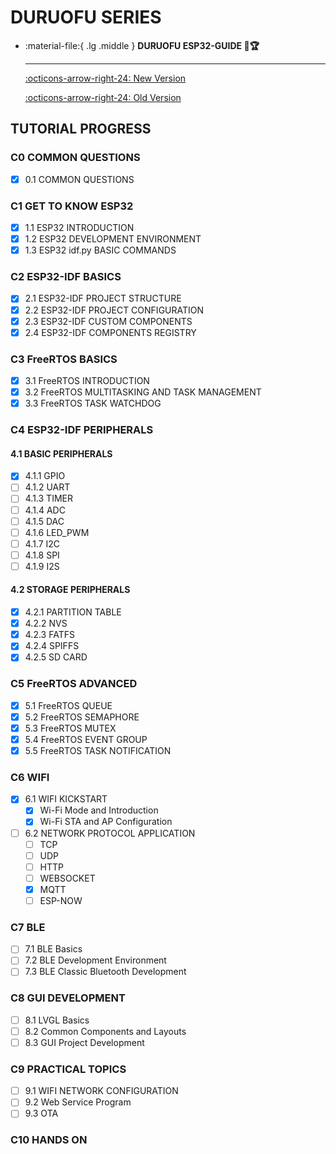 # DURUOFU SERIES

<div class="grid cards" markdown>

-   :material-file:{ .lg .middle } __DURUOFU ESP32-GUIDE 🎯🏆__

    ---

    [:octicons-arrow-right-24: <a href="https://github.com/DuRuofu/ESP32-Guide" target="_blank"> New Version </a>](#)

    [:octicons-arrow-right-24: <a href="https://www.duruofu.top/2024/01/30/4.%E7%A1%AC%E4%BB%B6%E7%9B%B8%E5%85%B3/MCU/ESP32/00.%E7%9B%AE%E5%BD%95/ESP32%E5%AD%A6%E4%B9%A0%E8%AE%A1%E5%88%92/" target="_blank"> Old Version </a>](#)

</div>

## TUTORIAL PROGRESS

### C0 COMMON QUESTIONS

- [x] 0.1 COMMON QUESTIONS

### C1 GET TO KNOW ESP32

- [x] 1.1 ESP32 INTRODUCTION
- [x] 1.2 ESP32 DEVELOPMENT ENVIRONMENT
- [x] 1.3 ESP32 idf.py BASIC COMMANDS

### C2 ESP32-IDF BASICS

- [x] 2.1 ESP32-IDF PROJECT STRUCTURE
- [x] 2.2 ESP32-IDF PROJECT CONFIGURATION
- [x] 2.3 ESP32-IDF CUSTOM COMPONENTS
- [x] 2.4 ESP32-IDF COMPONENTS REGISTRY

### C3 FreeRTOS BASICS

- [x] 3.1 FreeRTOS INTRODUCTION
- [x] 3.2 FreeRTOS MULTITASKING AND TASK MANAGEMENT
- [x] 3.3 FreeRTOS TASK WATCHDOG

### C4 ESP32-IDF PERIPHERALS

#### 4.1 BASIC PERIPHERALS

- [x] 4.1.1 GPIO
- [ ] 4.1.2 UART
- [ ] 4.1.3 TIMER
- [ ] 4.1.4 ADC
- [ ] 4.1.5 DAC
- [ ] 4.1.6 LED_PWM
- [ ] 4.1.7 I2C
- [ ] 4.1.8 SPI
- [ ] 4.1.9 I2S

#### 4.2 STORAGE PERIPHERALS

- [x] 4.2.1 PARTITION TABLE
- [x] 4.2.2 NVS
- [x] 4.2.3 FATFS
- [x] 4.2.4 SPIFFS
- [x] 4.2.5 SD CARD

### C5 FreeRTOS ADVANCED

- [x] 5.1 FreeRTOS QUEUE
- [x] 5.2 FreeRTOS SEMAPHORE
- [x] 5.3 FreeRTOS MUTEX
- [x] 5.4 FreeRTOS EVENT GROUP
- [x] 5.5 FreeRTOS TASK NOTIFICATION

### C6 WIFI

- [x] 6.1 WIFI KICKSTART
    - [x] Wi-Fi Mode and Introduction
    - [x] Wi-Fi STA and AP Configuration
- [ ] 6.2 NETWORK PROTOCOL APPLICATION
    - [ ] TCP 
    - [ ] UDP 
    - [ ] HTTP 
    - [ ] WEBSOCKET 
    - [x] MQTT 
    - [ ] ESP-NOW

### C7 BLE

- [ ] 7.1 BLE Basics
- [ ] 7.2 BLE Development Environment
- [ ] 7.3 BLE Classic Bluetooth Development

### C8 GUI DEVELOPMENT

- [ ] 8.1 LVGL Basics
- [ ] 8.2 Common Components and Layouts
- [ ] 8.3 GUI Project Development

### C9 PRACTICAL TOPICS

- [ ] 9.1 WIFI NETWORK CONFIGURATION
- [ ] 9.2 Web Service Program
- [ ] 9.3 OTA

### C10 HANDS ON
